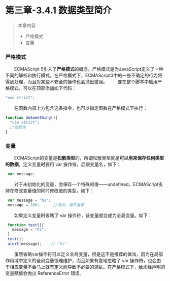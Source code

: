 # 第三章-3.4.1 数据类型简介
>本章内容  
>  * 严格模式
>  * 变量

### 严格模式
　　ECMAScript 5引入了**严格模式**的概念。严格模式是为JavaScript定义了一种不同的解析和执行模式，在严格模式下，ECMAScript3中的一些不确定的行为将得到处理，而且对某些不安全的操作也会抛出错误。
　　要在整个脚本中启用严格模式，可以在顶部添加如下代码：
```javascript
"use strict";
```
　　在函数内部上方包含这条指令，也可以指定函数在严格模式下执行：
```javascript
function doSomething(){
  "use strict";
  //函数体
}
```
### 变量  
　　ECMAScript的变量是**松散类型**的，所谓松散类型就是**可以用来保存任何类型的数据**。定义变量时要用 var 操作符，后跟变量名，如下：
```javascript
 var message;
```
　　对于未初始化的变量，会保存一个特殊的值——undefined。ECMAScript支持在修改变量值的同时修改值的类型，如下：
```javascript
 var message = "h1";
 message = 100;      //有效，但不推荐
```
　　如果定义变量时省略了 var 操作符，该变量就会成为全局变量。如下：
```javascript
 function test(){
   message = "hi";
 }
 test();
 alert(message);    // "hi"
```
　　虽然省略var操作符可以定义全局变量，但是这不是推荐的做法，因为在局部作用域中定义的全局变量很难维护，而且如果有意地忽略了 var 操作符，也会由于相应变量不会马上就有定义而导致不必要的混乱。在严格模式下，给未经声明的变量赋值会抛出 ReferenceError 错误。

